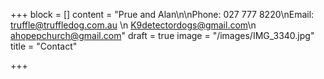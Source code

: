 +++
block = []
content = "Prue and Alan\n\nPhone: 027 777 8220\nEmail: truffle@truffledog.com.au \n           K9detectordogs@gmail.com\n           ahopepchurch@gmail.com"
draft = true
image = "/images/IMG_3340.jpg"
title = "Contact"

+++
